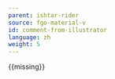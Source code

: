 ```yaml
---
parent: ishtar-rider
source: fgo-material-v
id: comment-from-illustrator
language: zh
weight: 5
---
```


{{missing}}
